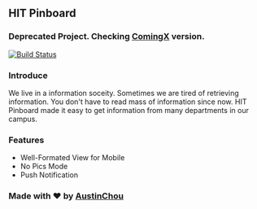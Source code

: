 ## HIT Pinboard

### Deprecated Project. Checking [ComingX](http://www.comingx.com) version.

[![Build Status](https://travis-ci.org/Torii-HITSE-2014/HIT-Pinboard.svg?branch=master)](https://travis-ci.org/Torii-HITSE-2014/HIT-Pinboard)

### Introduce

We live in a information soceity. Sometimes we are tired of retrieving information. You don't have to read mass of information since now. HIT Pinboard made it easy to get information from many departments in our campus.

### Features

- Well-Formated View for Mobile
- No Pics Mode
- Push Notification

### Made with ♥︎ by [AustinChou](https://github.com/AustinChou)

